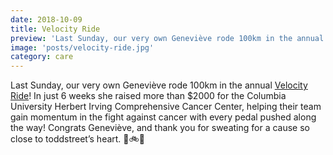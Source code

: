 ```yaml
---
date: 2018-10-09
title: Velocity Ride
preview: 'Last Sunday, our very own Geneviève rode 100km in the annual Velocity Ride'
image: 'posts/velocity-ride.jpg'
category: care
---
```


Last Sunday, our very own Geneviève rode 100km in the annual [Velocity Ride](https://www.velocityride.org/)! In just 6 weeks she raised more than $2000 for the Columbia University Herbert Irving Comprehensive Cancer Center, helping their team gain momentum in the fight against cancer with every pedal pushed along the way!
Congrats Geneviève, and thank you for sweating for a cause so close to toddstreet’s heart. 💪🚲💨
